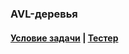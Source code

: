 ### AVL-деревья

#### [Условие задачи](https://sites.google.com/site/pathofdeveloper/zadaci-vtorogo-semestra/avl-dereva) | [Тестер](https://sites.google.com/site/pathofdeveloper/zadaci-vtorogo-semestra/avl-dereva/test_balanced_tree.zip?attredirects=0&d=1)
